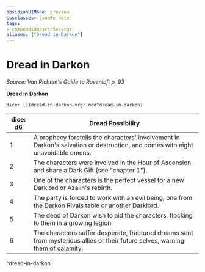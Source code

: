 ```yaml
---
obsidianUIMode: preview
cssclasses: json5e-note
tags:
- compendium/src/5e/vrgr
aliases: ["Dread in Darkon"]
---
```

# Dread in Darkon
*Source: Van Richten's Guide to Ravenloft p. 93* 

**Dread in Darkon**

`dice: [](dread-in-darkon-vrgr.md#^dread-in-darkon)`

| dice: d6 | Dread Possibility |
|----------|-------------------|
| 1 | A prophecy foretells the characters' involvement in Darkon's salvation or destruction, and comes with eight unavoidable omens. |
| 2 | The characters were involved in the Hour of Ascension and share a Dark Gift (see "chapter 1"). |
| 3 | One of the characters is the perfect vessel for a new Darklord or Azalin's rebirth. |
| 4 | The party is forced to work with an evil being, one from the Darkon Rivals table or another Darklord. |
| 5 | The dead of Darkon wish to aid the characters, flocking to them in a growing legion. |
| 6 | The characters suffer desperate, fractured dreams sent from mysterious allies or their future selves, warning them of calamity. |
^dread-in-darkon